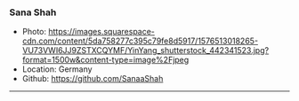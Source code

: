 ### Sana Shah
- Photo: https://images.squarespace-cdn.com/content/5da758277c395c79fe8d5917/1576513018265-VU73VWI6JJ9ZSTXCQYMF/YinYang_shutterstock_442341523.jpg?format=1500w&content-type=image%2Fjpeg
- Location: Germany
- Github: https://github.com/SanaaShah
***
